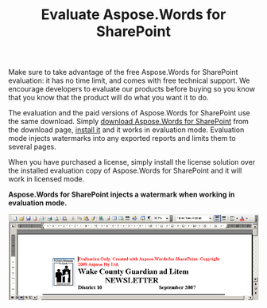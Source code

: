 ﻿---
title: Evaluate Aspose.Words for SharePoint
description: "This page describes evaluation period details for the Aspose.Words for SharePoint."
type: docs
weight: 50
url: /sharepoint/evaluate-aspose-words-for-sharepoint/
---

Make sure to take advantage of the free Aspose.Words for SharePoint evaluation: it has no time limit, and comes with free technical support. We encourage developers to evaluate our products before buying so you know that you know that the product will do what you want it to do.

The evaluation and the paid versions of Aspose.Words for SharePoint use the same download. Simply [download Aspose.Words for SharePoint](https://downloads.aspose.com/words/sharepoint) from the download page, [install it](/words/sharepoint/install-aspose-words-for-sharepoint/) and it works in evaluation mode. Evaluation mode injects watermarks into any exported reports and limits them to several pages. 

When you have purchased a license, simply install the license solution over the installed evaluation copy of Aspose.Words for SharePoint and it will work in licensed mode.

**Aspose.Words for SharePoint injects a watermark when working in evaluation mode.** 

![todo:image_alt_text](evaluate-aspose-words-for-sharepoint-1.png)
